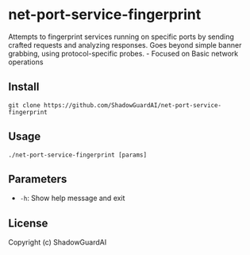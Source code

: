 # net-port-service-fingerprint
Attempts to fingerprint services running on specific ports by sending crafted requests and analyzing responses. Goes beyond simple banner grabbing, using protocol-specific probes. - Focused on Basic network operations

## Install
`git clone https://github.com/ShadowGuardAI/net-port-service-fingerprint`

## Usage
`./net-port-service-fingerprint [params]`

## Parameters
- `-h`: Show help message and exit

## License
Copyright (c) ShadowGuardAI
